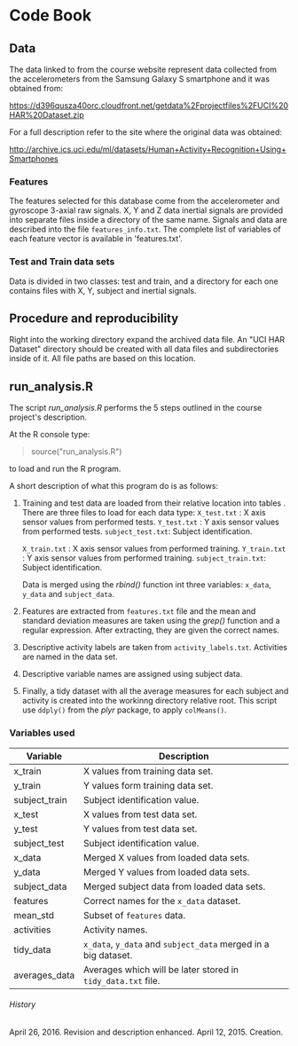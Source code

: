 # Code Book

 
## Data

The data linked to from the course website represent data collected from the accelerometers from the Samsung Galaxy S smartphone and it was obtained from:

https://d396qusza40orc.cloudfront.net/getdata%2Fprojectfiles%2FUCI%20HAR%20Dataset.zip

For a full description refer to the site where the original data was obtained:

http://archive.ics.uci.edu/ml/datasets/Human+Activity+Recognition+Using+Smartphones

 
### Features

The features selected for this database come from the accelerometer and gyroscope 3-axial raw signals. X, Y and Z data inertial signals are provided into separate files inside a directory of the same name. Signals and data are described into the file `features_info.txt`. The complete list of variables of each feature vector is available in 'features.txt'.  


### Test and Train data sets

Data is divided in two classes: test and train, and a directory for each one contains files with X, Y, subject and inertial signals.


## Procedure and reproducibility

Right into the working directory expand the archived data file. An "UCI HAR Dataset" directory should be created with all data files and subdirectories inside of it. All file paths are based on this location.


## run_analysis.R

The script *run_analysis.R* performs the 5 steps outlined in the course project's description. 

At the R console type:

   > source("run_analysis.R")

   to load and run the R program.

A short description of what this program do is as follows:

1. Training and test data are loaded from their relative location into tables . There are three files to load for each data type: 
   `X_test.txt`      : X axis sensor values from performed tests.
   `Y_test.txt`      : Y axis sensor values from performed tests.
   `subject_test.txt`: Subject identification.

   `X_train.txt`      : X axis sensor values from performed training.
   `Y_train.txt`      : Y axis sensor values from performed training.
   `subject_train.txt`: Subject identification.

   Data is merged using the *rbind()* function int three variables: `x_data`, `y_data` and `subject_data`.

2. Features are extracted from `features.txt` file and the mean and standard deviation measures are taken using the *grep()* function and a regular expression. After extracting, they are given the correct names.

3. Descriptive activity labels are taken from `activity_labels.txt`. Activities are named in the data set.

4. Descriptive variable names are assigned using subject data. 

5. Finally, a tidy dataset with all the average measures for each subject and activity is created into the workinng directory relative root. This script use `ddply()` from the *plyr* package, to apply `colMeans()`.


### Variables used

|   Variable    |  Description |
|---------------|--------------|
| x_train       | X values from training data set.
| y_train       | Y values form training data set.
| subject_train | Subject identification value.
| x_test        | X values from test data set.
| y_test        | Y values from test data set.
| subject_test  | Subject identification value.
| x_data        | Merged X values from loaded data sets.
| y_data        | Merged Y values from loaded data sets.
| subject_data  | Merged subject data from loaded data sets.
| features      | Correct names for the `x_data` dataset.
| mean_std      | Subset of `features` data.
| activities    | Activity names.
| tidy_data     | `x_data`, `y_data` and `subject_data` merged in a big dataset.
| averages_data | Averages which will be later stored in `tidy_data.txt` file.


###### History

April 26, 2016. Revision and description enhanced.
April 12, 2015. Creation.
